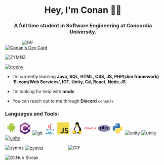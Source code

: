 <!-- <img src="https://aniyuki.com/wp-content/uploads/2022/08/aniyuki-hello-25.gif" alt="Hello" width="600px"> -->

<h1 align="center">Hey, I'm Conan 👋🏻</h1>
<h3 align="center">A full time student in Software Engineering at Concordia University.</h3>
<img align="right" alt="GIF"  width="450" src="https://c.tenor.com/_ddSsFirCcUAAAAd/shinobu.gif">
<a href="https://app.daily.dev/Conan_7x"><img src="https://api.daily.dev/devcards/8643bff095954ccf91a913f3cc3f5a84.png?r=bfl" width="330" alt="Conan's Dev Card"/></a>
<p align="left"> <img src="https://komarev.com/ghpvc/?username=ZYMNZ-ca&label=Profile%20views&color=77008f&style=plastic" alt="ZYMNZ" /> </p>

<!--
![Jokes Card](https://readme-jokes.vercel.app/api?&theme=tokyonight&bgColor=00000000)
[![Top Langs](https://github-readme-stats.vercel.app/api/top-langs/?username=zymnz&layout=donut&theme=tokyonight&bg_color=00000000)](https://github.com/anuraghazra/github-readme-stats)
-->



<!-- <p align="left"> <a href="https://github.com/ryo-ma/github-profile-trophy"><img src="https://github-profile-trophy.vercel.app/?username=zymnz" alt="zymnz" /></a> </p> -->
[![trophy](https://github-profile-trophy.vercel.app/?username=zymnz&theme=tokyonight&bg_color=00000000&row=1)](https://github.com/ryo-ma/github-profile-trophy)

- I’m currently learning **Java, SQL, HTML, CSS, JS, PHP(slim framework) 'E-com/Web Services', IOT, Unity, C#, React, Node.JS**


- I’m looking for help with **mods**


- You can reach out to me through **Discord** `conan7x`



<h3 align="left">Languages and Tools:</h3>
<p align="left"> <a href="https://developer.android.com" target="_blank" rel="noreferrer"> <img src="https://raw.githubusercontent.com/devicons/devicon/master/icons/android/android-original-wordmark.svg" alt="android" width="40" height="40"/> </a> <a href="https://www.w3schools.com/cs/" target="_blank" rel="noreferrer"> <img src="https://raw.githubusercontent.com/devicons/devicon/master/icons/csharp/csharp-original.svg" alt="csharp" width="40" height="40"/> </a> <a href="https://git-scm.com/" target="_blank" rel="noreferrer"> <img src="https://www.vectorlogo.zone/logos/git-scm/git-scm-icon.svg" alt="git" width="40" height="40"/> </a> <a href="https://www.java.com" target="_blank" rel="noreferrer"> <img src="https://raw.githubusercontent.com/devicons/devicon/master/icons/java/java-original.svg" alt="java" width="40" height="40"/> </a> <a href="https://developer.mozilla.org/en-US/docs/Web/JavaScript" target="_blank" rel="noreferrer"> <img src="https://raw.githubusercontent.com/devicons/devicon/master/icons/javascript/javascript-original.svg" alt="javascript" width="40" height="40"/> </a> <a href="https://www.linux.org/" target="_blank" rel="noreferrer"> <img src="https://raw.githubusercontent.com/devicons/devicon/master/icons/linux/linux-original.svg" alt="linux" width="40" height="40"/> </a> <a href="https://www.oracle.com/" target="_blank" rel="noreferrer"> <img src="https://raw.githubusercontent.com/devicons/devicon/master/icons/oracle/oracle-original.svg" alt="oracle" width="40" height="40"/> </a> <a href="https://www.php.net" target="_blank" rel="noreferrer"> <img src="https://raw.githubusercontent.com/devicons/devicon/master/icons/php/php-original.svg" alt="php" width="40" height="40"/> </a> <a href="https://www.python.org" target="_blank" rel="noreferrer"> <img src="https://raw.githubusercontent.com/devicons/devicon/master/icons/python/python-original.svg" alt="python" width="40" height="40"/> </a> <a href="https://unity.com/" target="_blank" rel="noreferrer"> <img src="https://www.vectorlogo.zone/logos/unity3d/unity3d-icon.svg" alt="unity" width="40" height="40"/> </a> <a href="https://flutter.dev/" target="_blank" rel="noreferrer"> <img src="https://www.vectorlogo.zone/logos/flutterio/flutterio-icon.svg" alt="unity" width="40" height="40"/> </a>  </a> <a href="https://dart.dev/" target="_blank" rel="noreferrer"> <img src="https://www.vectorlogo.zone/logos/dartlang/dartlang-icon.svg" alt="unity" width="40" height="40"/> </a> </p>


<img align="right" alt="GIF"  width="300" src="https://media.tenor.com/Mf7U-S1qsesAAAAC/chillin-anime.gif">


<p><img align="left" src="https://github-readme-stats.vercel.app/api/top-langs?username=zymnz&show_icons=true&title_color=#ADD8E6&bg_color=ffffff&locale=en&layout=compact" alt="zymnz" /></p>

<p>&nbsp;<img align="center" src="https://github-readme-stats.vercel.app/api?username=zymnz&show_icons=true&theme=tokyonight&title_color=#ADD8E6&bg_color=ffffff&locale=en" alt="zymnz" /></p>

<!-- <p><img align="center" src="https://github-readme-streak-stats.herokuapp.com/?user=zymnz&theme=default" alt="github-readme-streak-stats" /></p> -->
<img src="https://streak-stats.demolab.com?user=zymnz&theme=tokyonight" alt="GitHub Streak" />



<!---
ZYMNZ/ZYMNZ is a ✨ special ✨ repository because its `README.md` (this file) appears on your GitHub profile.
You can click the Preview link to take a look at your changes.
--->
